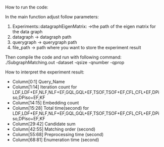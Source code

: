 How to run the code: 

In the main function adjust follow parameters: 
1. Experiments::datagraphEigenMatrix: ->the path of the eigen matrix for the data graph
2. datagraph -> datagraph path
3. querygraph -> querygraph path
4. file_path -> path where you want to store the experiment result 

Then compile the code and run with following command:
./SubgraphMatching.out -dataset <datasetname> -qsize <query size> -qnumber <query number> -qprop <query property e.g dense>


How to interpret the experiment result:
* Column[0:1] Query_Name
* Column[1:14] Iteration count for LDF,LDF+EF,NLF,NLF+EF,GQL,GQL+EF,TSOF,TSOF+EF,CFL,CFL+EF,DPiso,DPiso+EF,KF 
* Column[14:15] Embedding count
* Column[15:28] Total time(second) for LDF,LDF+EF,NLF,NLF+EF,GQL,GQL+EF,TSOF,TSOF+EF,CFL,CFL+EF,DPiso,DPiso+EF,KF 
* Column[29:42] Candidate sum 
* Column[42:55] Matching order (second)
* Column[55:68] Preprocessing time (second)
* Column[68:81] Enumeration time (second)
